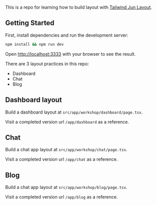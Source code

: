 This is a repo for learning how to build layout with [Tailwind Jun Layout](https://tailwindcss-jun-layout.vercel.app/).

## Getting Started

First, install dependencies and run the development server:

```bash
npm install && npm run dev
```

Open [http://localhost:3333](http://localhost:3333) with your browser to see the result.

There are 3 layout practices in this repo:

- Dashboard
- Chat
- Blog

## Dashboard layout

Build a dashboard layout at `src/app/workshop/dashboard/page.tsx`.

Visit a completed version url `/app/dashboard` as a reference.

## Chat

Build a chat app layout at `src/app/workshop/chat/page.tsx`.

Visit a completed version url `/app/chat` as a reference.

## Blog

Build a chat app layout at `src/app/workshop/blog/page.tsx`.

Visit a completed version url `/app/blog` as a reference.
